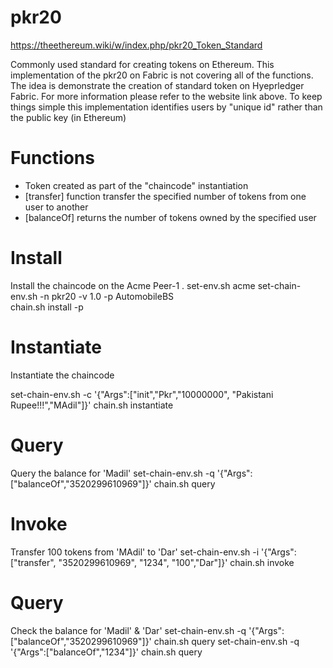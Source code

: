 pkr20 
=====
https://theethereum.wiki/w/index.php/pkr20_Token_Standard

Commonly used standard for creating tokens on Ethereum. This implementation of the pkr20 on Fabric is not covering all of the functions. The idea is demonstrate the creation of standard token on Hyeprledger Fabric. For more information please refer to the website link above. To keep things simple this implementation identifies users by "unique id" rather than the public key (in Ethereum)

Functions
=========
- Token created as part of the "chaincode" instantiation
- [transfer]    function transfer the specified number of tokens from one user to another
- [balanceOf]   returns the number of tokens owned by the specified user

Install
=======
Install the chaincode on the Acme Peer-1
  .    set-env.sh    acme
  set-chain-env.sh       -n pkr20  -v 1.0   -p  AutomobileBS   
  chain.sh install -p

Instantiate
===========
Instantiate the chaincode

 set-chain-env.sh        -c   '{"Args":["init","Pkr","10000000", "Pakistani Rupee!!!","MAdil"]}'
 chain.sh  instantiate

Query
=====
Query the balance for 'Madil'
 set-chain-env.sh         -q   '{"Args":["balanceOf","3520299610969"]}'
 chain.sh query

Invoke
======
Transfer 100 tokens from 'MAdil' to 'Dar'
  set-chain-env.sh         -i   '{"Args":["transfer", "3520299610969", "1234", "100","Dar"]}'
  chain.sh  invoke

Query
=====
Check the balance for 'Madil' & 'Dar'
 set-chain-env.sh         -q   '{"Args":["balanceOf","3520299610969"]}'
 chain.sh query
 set-chain-env.sh         -q   '{"Args":["balanceOf","1234"]}'
 chain.sh query

<!-- ==============
Events Testing
==============
Launch the events utility
 events.sh -t chaincode -n pkr20 -e transfer -c airlinechannel  -->

<!-- In a <<Terminal #2> execute the invoke - observe transfer events in terminal 1
  set-chain-env.sh         -i   '{"Args":["transfer", "3520299610969", "1234", "10","Dar"]}'
  chain.sh invoke -->

<!-- 
Node version
============
https://github.com/grepruby/pkr20-Token-On-Hyperledger -->
